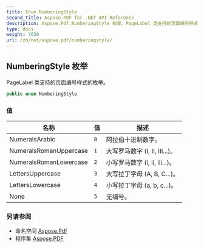 ```yaml
---
title: Enum NumberingStyle
second_title: Aspose.PDF for .NET API Reference
description: Aspose.Pdf.NumberingStyle 枚举。PageLabel 类支持的页面编号样式的枚举
type: docs
weight: 7030
url: /zh/net/aspose.pdf/numberingstyle/
---
```

## NumberingStyle 枚举

PageLabel 类支持的页面编号样式的枚举。

```csharp
public enum NumberingStyle
```

### 值

| 名称 | 值 | 描述 |
| --- | --- | --- |
| NumeralsArabic | `0` | 阿拉伯十进制数字。 |
| NumeralsRomanUppercase | `1` | 大写罗马数字 (I, II, III...)。 |
| NumeralsRomanLowercase | `2` | 小写罗马数字 (i, ii, iii...)。 |
| LettersUppercase | `3` | 大写拉丁字母 (A, B, C...)。 |
| LettersLowercase | `4` | 小写拉丁字母 (a, b, c...)。 |
| None | `5` | 无编号。 |

### 另请参阅

* 命名空间 [Aspose.Pdf](../../aspose.pdf/)
* 程序集 [Aspose.PDF](../../)